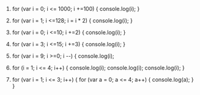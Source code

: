 1. for (var i = 0; i <= 1000; i +=100) {
  console.log(i);
}

2. for (var i = 1; i <=128; i = i * 2) {
  console.log(i);
}

3. for (var i = 0; i <=10; i +=2) {
  console.log(i);
}

4. for (var i = 3; i <=15; i +=3) {
  console.log(i);
}

5. for (var i = 9; i >=0; i --) {
  console.log(i);

6. for (i = 1; i <= 4; i++) {
  console.log(i);
  console.log(i);
  console.log(i);
}

7. for (var i = 1; i <= 3; i++) {
 for (var a = 0; a <= 4; a++) {
   console.log(a);
 }
}
